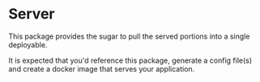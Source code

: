 # Server

This package provides the sugar to pull the served portions into a single deployable.

It is expected that you'd reference this package, generate a config file(s) and create a docker image that serves your application.
